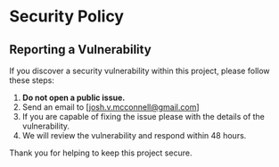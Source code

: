 # Security Policy

## Reporting a Vulnerability

If you discover a security vulnerability within this project, please follow these steps:

1. **Do not open a public issue.**
2. Send an email to [josh.v.mcconnell@gmail.com]
3. If you are capable of fixing the issue please  with the details of the vulnerability.
3. We will review the vulnerability and respond within 48 hours.

Thank you for helping to keep this project secure.